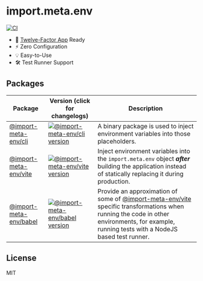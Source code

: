 # import.meta.env

[![CI](https://github.com/iendeavor/import-meta-env/actions/workflows/ci.yml/badge.svg?branch=main)](https://github.com/iendeavor/import-meta-env/actions/workflows/ci.yml)

- 🔑 [Twelve-Factor App](https://12factor.net/config) Ready
- ⚡️ Zero Configuration
- 💡 Easy-to-Use
- 🛠️ Test Runner Support

## Packages

| Package                                           | Version (click for changelogs)                                                                                              | Description                                                                                                                                                                                                                                                            |
| ------------------------------------------------- | --------------------------------------------------------------------------------------------------------------------------- | ---------------------------------------------------------------------------------------------------------------------------------------------------------------------------------------------------------------------------------------------------------------------- |
| [@import-meta-env/cli](./packages/cli#readme)     | [![@import-meta-env/cli version](https://img.shields.io/npm/v/@import-meta-env/cli.svg)](./packages/cli/CHANGELOG.md)       | A binary package is used to inject environment variables into those placeholders.                                                                                                                                                                                      |
| [@import-meta-env/vite](./packages/vite#readme)   | [![@import-meta-env/vite version](https://img.shields.io/npm/v/@import-meta-env/vite.svg)](./packages/vite/CHANGELOG.md)    | Inject environment variables into the `import.meta.env` object **_after_** building the application instead of statically replacing it during production.                                                                                                              |
| [@import-meta-env/babel](./packages/babel#readme) | [![@import-meta-env/babel version](https://img.shields.io/npm/v/@import-meta-env/babel.svg)](./packages/babel/CHANGELOG.md) | Provide an approximation of some of [@import-meta-env/vite](https://github.com/iendeavor/import-meta-env/tree/develop/packages/vite) specific transformations when running the code in other environments, for example, running tests with a NodeJS based test runner. |

## License

MIT
